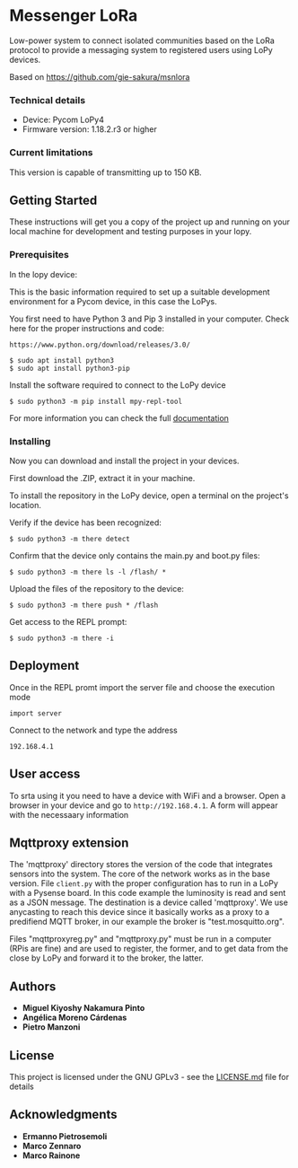# Messenger LoRa

Low-power system to connect isolated communities based on the LoRa protocol to provide a messaging system to registered users using LoPy devices.

Based on https://github.com/gie-sakura/msnlora

### Technical details

   - Device: Pycom LoPy4
   - Firmware version: 1.18.2.r3 or higher

### Current limitations
This version is capable of transmitting up to 150 KB.

## Getting Started

These instructions will get you a copy of the project up and running on your local machine for development and testing purposes in your lopy. 

### Prerequisites

In the lopy device:

This is the basic information required to set up a suitable development environment for a Pycom device, in this case the LoPys.

You first need to have Python 3 and Pip 3 installed in your computer. Check here for the proper instructions and code:
```
https://www.python.org/download/releases/3.0/

$ sudo apt install python3
$ sudo apt install python3-pip
```

Install the software required to connect to the LoPy device
```
$ sudo python3 -m pip install mpy-repl-tool
```

For more information you can check the full [documentation](https://docs.pycom.io/)

### Installing

Now you can download and install the project in your devices.

First download the .ZIP, extract it in your machine.

To install the repository in the LoPy device, open a terminal on the project's location.

Verify if the device has been recognized:
```
$ sudo python3 -m there detect
```

Confirm that the device only contains the main.py and boot.py files:
```
$ sudo python3 -m there ls -l /flash/ *
```

Upload the files of the repository to the device:
```
$ sudo python3 -m there push * /flash
```

Get access to the REPL prompt:
```
$ sudo python3 -m there -i
```

## Deployment

Once in the REPL promt import the server file and choose the execution mode
```
import server
```
Connect to the network and type the address
```
192.168.4.1
```

## User access
To srta using it you need to have a device with WiFi and a browser. Open a browser in your device and go to `http://192.168.4.1`. A form will appear with the necessaary information


## Mqttproxy extension
The 'mqttproxy' directory stores the version of the code that integrates sensors into the system. The core of the network works as in the base version.
File `client.py` with the proper configuration has to run in a LoPy with a Pysense board. In this code example the luminosity is read and sent as a JSON message.
The destination is a device called 'mqttproxy'. We use anycasting to reach this device since it basically works as a proxy to a predifiend MQTT broker, in our example the broker is "test.mosquitto.org".

Files "mqttproxyreg.py" and "mqttproxy.py" must be run in a computer (RPis are fine) and are used to register, the former, and to get data from the close by LoPy and forward it to the broker, the latter.

## Authors

* **Miguel Kiyoshy Nakamura Pinto**
* **Angélica Moreno Cárdenas**
* **Pietro Manzoni**

## License

This project is licensed under the GNU GPLv3 - see the [LICENSE.md](license.md) file for details

## Acknowledgments

* **Ermanno Pietrosemoli**
* **Marco Zennaro**
* **Marco Rainone**